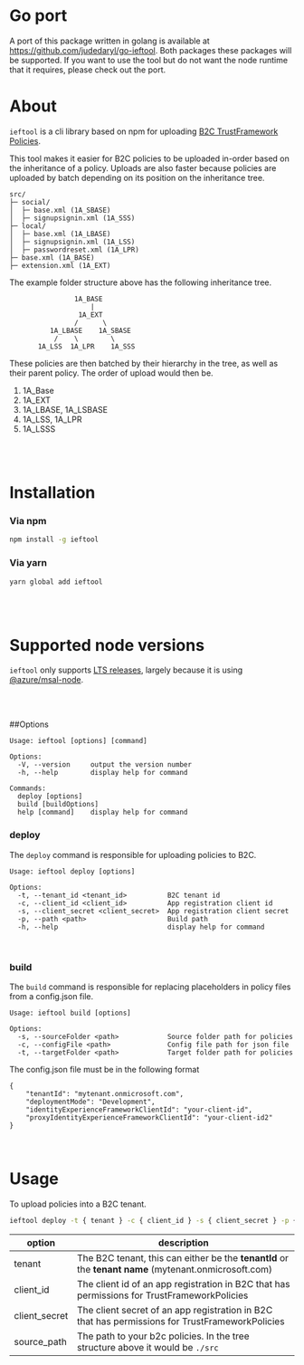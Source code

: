 # Go port

A port of this package written in golang is available at https://github.com/judedaryl/go-ieftool. Both packages these packages will be supported. If you want to use the tool but do not want the node runtime that it requires, please check out the port.

# About

``ieftool`` is a cli library based on npm for uploading [B2C TrustFramework Policies](https://docs.microsoft.com/en-us/azure/active-directory-b2c/custom-policy-trust-frameworks).

This tool makes it easier for B2C policies to be uploaded in-order based on the inheritance of a policy. Uploads are also faster because policies are uploaded by batch depending on its position on the inheritance tree.



```pre
src/
├─ social/
│  ├─ base.xml (1A_SBASE)
│  ├─ signupsignin.xml (1A_SSS)
├─ local/
│  ├─ base.xml (1A_LBASE)
│  ├─ signupsignin.xml (1A_LSS)
│  ├─ passwordreset.xml (1A_LPR)
├─ base.xml (1A_BASE)
├─ extension.xml (1A_EXT)

```

The example folder structure above has the following inheritance tree.

```pre
                1A_BASE
                    |
                 1A_EXT
                /      \
          1A_LBASE    1A_SBASE
           /    \        \      
       1A_LSS  1A_LPR    1A_SSS
```

These policies are then batched by their hierarchy in the tree, as well as their parent policy. The order of upload would then be.

1. 1A_Base
2. 1A_EXT
3. 1A_LBASE, 1A_LSBASE
4. 1A_LSS, 1A_LPR
5. 1A_LSSS



<br/>
<br/>


# Installation

### Via npm
```sh
npm install -g ieftool
```

### Via yarn
```sh
yarn global add ieftool
```

<br/>
<br/>

# Supported node versions

``ieftool`` only supports [LTS releases](https://nodejs.org/en/about/releases/), largely because it is using [@azure/msal-node](https://www.npmjs.com/package/@azure/msal-node#node-version-support).


<br/>
<br/>

##Options

```
Usage: ieftool [options] [command]

Options:
  -V, --version     output the version number
  -h, --help        display help for command

Commands:
  deploy [options]
  build [buildOptions]
  help [command]    display help for command
```

### deploy

The ``deploy`` command is responsible for uploading policies to B2C.

```
Usage: ieftool deploy [options]

Options:
  -t, --tenant_id <tenant_id>          B2C tenant id
  -c, --client_id <client_id>          App registration client id
  -s, --client_secret <client_secret>  App registration client secret
  -p, --path <path>                    Build path
  -h, --help                           display help for command
```

<br/>

### build

The ``build`` command is responsible for replacing placeholders in policy files from a config.json file.

```
Usage: ieftool build [options]

Options:
  -s, --sourceFolder <path>            Source folder path for policies
  -c, --configFile <path>              Config file path for json file
  -t, --targetFolder <path>            Target folder path for policies
```

The config.json file must be in the following format
```
{
	"tenantId": "mytenant.onmicrosoft.com",
	"deploymentMode": "Development",
	"identityExperienceFrameworkClientId": "your-client-id",
	"proxyIdentityExperienceFrameworkClientId": "your-client-id2"
}
```

<br/>

# Usage

To upload policies into a B2C tenant.

```sh
ieftool deploy -t { tenant } -c { client_id } -s { client_secret } -p { source_path }

```

| option | description |
|--|--|
| tenant | The B2C tenant, this can either be the **tenantId** or the **tenant name** (mytenant.onmicrosoft.com)|
| client_id | The client id of an app registration in B2C that has permissions for TrustFrameworkPolicies |
| client_secret | The client secret of an app registration in B2C that has permissions for TrustFrameworkPolicies |
| source_path | The path to your b2c policies. In the tree structure above it would be ``./src`` |
